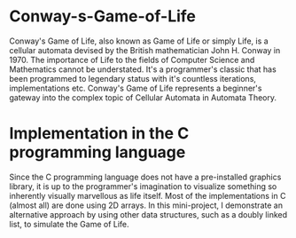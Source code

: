 # Conway-s-Game-of-Life
Conway's Game of Life, also known as Game of Life or simply Life, is a cellular automata devised by the British mathematician John H. Conway in 1970. The importance of Life to the fields of Computer Science and Mathematics cannot be understated. It's a programmer's classic that has been programmed to legendary status with it's countless iterations, implementations etc. Conway's Game of Life represents a beginner's gateway into the complex topic of Cellular Automata in Automata Theory.
# Implementation in the C programming language
Since the C programming language does not have a pre-installed graphics library, it is up to the programmer's imagination to visualize something so inherently visually marvellous as life itself.
Most of the implementations in C (almost all) are done using 2D arrays. In this mini-project, I demonstrate an alternative approach by using other data structures, such as a doubly linked list, to simulate the Game of Life.
